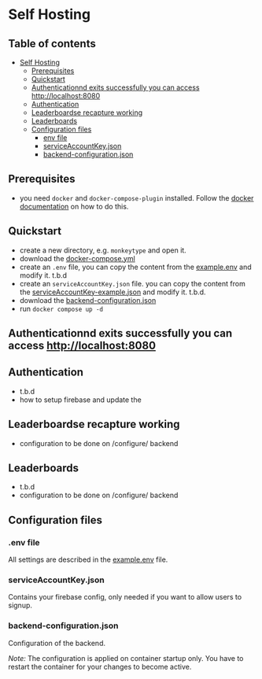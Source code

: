 # Self Hosting

<!-- TOC ignore:true -->
## Table of contents

<!-- TOC -->

- [Self Hosting](#self-hosting)
    - [Prerequisites](#prerequisites)
    - [Quickstart](#quickstart)
    - [Authenticationnd exits successfully you can access http://localhost:8080](#authenticationnd-exits-successfully-you-can-access-httplocalhost8080)
    - [Authentication](#authentication)
    - [Leaderboardse recapture working](#leaderboardse-recapture-working)
    - [Leaderboards](#leaderboards)
    - [Configuration files](#configuration-files)
        - [env file](#env-file)
        - [serviceAccountKey.json](#serviceaccountkeyjson)
        - [backend-configuration.json](#backend-configurationjson)

<!-- /TOC -->


## Prerequisites
- you need `docker` and `docker-compose-plugin` installed. Follow the [docker documentation](https://docs.docker.com/compose/install/) on how to do this.

## Quickstart

- create a new directory, e.g.  `monkeytype` and open it.
- download the [docker-compose.yml](https://github.com/monkeytypegame/monkeytype/tree/master/docker/docker-compose.yml)
- create an `.env` file, you can copy the content from the [example.env](https://github.com/monkeytypegame/monkeytype/tree/master/docker/example.env) and modify it. t.b.d
- create an `serviceAccountKey.json` file. you can copy the content from the [serviceAccountKey-example.json](https://github.com/monkeytypegame/monkeytype/tree/master/docker/serviceAccountKey-example.json) and modify it. t.b.d.
- download the [backend-configuration.json](https://github.com/monkeytypegame/monkeytype/tree/master/docker/backend-configuration.json)
- run `docker compose up -d`

## Authenticationnd exits successfully you can access [http://localhost:8080](http://localhost:8080)


## Authentication

- t.b.d
- how to setup firebase and update the

## Leaderboardse recapture working
- configuration to be done on /configure/ backend


## Leaderboards

- t.b.d
- configuration to be done on /configure/ backend

## Configuration files

### .env file

All settings are described in the [example.env](https://github.com/monkeytypegame/monkeytype/tree/master/docker/example.env) file.

### serviceAccountKey.json

Contains your firebase config, only needed if you want to allow users to signup.

### backend-configuration.json

Configuration of the backend. 

_Note:_ The configuration is applied on container startup only. You have to restart the container for your changes to become active.